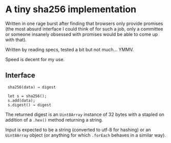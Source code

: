 # A tiny sha256 implementation

Written in one rage burst after finding that browsers only provide
promises (the most absurd interface I could think of for such a job,
only a committee or someone insanely obsessed with promises would be
able to come up with that).

Written by reading specs, tested a bit but not much... YMMV.

Speed is decent for my use.

## Interface

     sha256(data) → digest

     let s = sha256();
     s.add(data);
     s.digest() → digest

The returned digest is an `Uint8Array` instance of 32 bytes with a
stapled on addition of a `.hex()` method returning a string.

Input is expected to be a string (converted to utf-8 for hashing) or
an `Uint8Array` object (or anything for which `.forEach` behaves in a
similar way).
